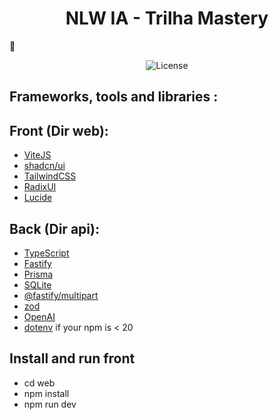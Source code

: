 <h1 align="center"> NLW IA - Trilha Mastery</h1>

:construction_worker:

<p align="center">
  <img alt="License" src="https://img.shields.io/static/v1?label=license&message=MIT&color=49AA26&labelColor=000000">
</p>

## Frameworks, tools and libraries :

## Front (Dir web):

- [ViteJS](https://vitejs.dev/)
- [shadcn/ui](https://ui.shadcn.com/)
- [TailwindCSS](https://tailwindcss.com/)
- [RadixUI](https://www.radix-ui.com/)
- [Lucide](https://lucide.dev/)

## Back (Dir api):

- [TypeScript](https://www.typescriptlang.org/)
- [Fastify](https://fastify.io/)
- [Prisma](https://www.prisma.io/)
- [SQLite](https://www.sqlite.org/index.html)
- [@fastify/multipart](https://github.com/fastify/fastify-multipart)
- [zod](https://github.com/colinhacks/zod#installation)
- [OpenAI](https://openai.com/)
- [dotenv](https://www.npmjs.com/package/dotenv) if your npm is < 20

## Install and run front

 - cd web
 - npm install
 - npm run dev

 
<!-- 
- [NodeJS](https://nodejs.org/)
- [TypeScript](https://www.typescriptlang.org/)
- [Fastify](https://www.fastify.io/)
- [Prisma](https://www.prisma.io/)

- [ReactJS](https://reactjs.org/)
- [TailwindCSS](https://tailwindcss.com/)
- [React Native](https://reactnative.dev/)
- [Expo](https://expo.io/)


## Customizações:

- Foram adicionados 
-->

